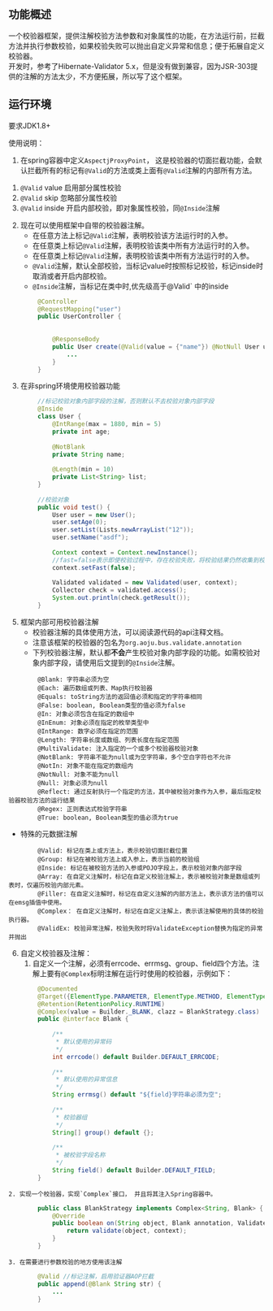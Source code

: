 ## 功能概述
一个校验器框架，提供注解校验方法参数和对象属性的功能，在方法运行前，拦截方法并执行参数校验，如果校验失败可以抛出自定义异常和信息；便于拓展自定义校验器。    
开发时，参考了Hibernate-Validator 5.x，但是没有做到兼容，因为JSR-303提供的注解的方法太少，不方便拓展，所以写了这个框架。

## 运行环境
要求JDK1.8+

使用说明： 
1. 在spring容器中定义`AspectjProxyPoint`， 这是校验器的切面拦截功能，会默认拦截所有的标记有`@Valid`的方法或类上面有`@Valid`注解的内部所有方法。
 1) `@Valid` value 启用部分属性校验
 2) `@Valid` skip 忽略部分属性校验
 3) `@Valid` inside 开启内部校验，即对象属性校验，同`@Inside`注解
2. 现在可以使用框架中自带的校验器注解。
    * 在任意方法上标记`@Valid`注解，表明校验该方法运行时的入参。
    * 在任意类上标记`@Valid`注解，表明校验该类中所有方法运行时的入参。
    * 在任意类上标记`@Valid`注解，表明校验该类中所有方法运行时的入参。
    * `@Valid`注解，默认全部校验，当标记value时按照标记校验，标记inside时取消或者开启内部校验。
    * `@Inside`注解，当标记在类中时,优先级高于@Valid` 中的inside
    
```java
        @Controller
        @RequestMapping("user")
        public UserController {
            
            
            @ResponseBody
            public User create(@Valid(value = {"name"}) @NotNull User user) {
                ...
            }
        }
```
3. 在非spring环境使用校验器功能
``` java
        //标记校验对象内部字段的注解，否则默认不去校验对象内部字段
        @Inside
        class User {
            @IntRange(max = 1880, min = 5)
            private int age;
        
            @NotBlank
            private String name;
        
            @Length(min = 10)
            private List<String> list;
        }
        
        //校验对象 
        public void test() {
            User user = new User();
            user.setAge(0);
            user.setList(Lists.newArrayList("12"));
            user.setName("asdf");
    
            Context context = Context.newInstance();
            //fast=false表示即使校验过程中，存在校验失败，将校验结果仍然收集到校验收集器中，而不是立即抛出异常.
            context.setFast(false);   
    
            Validated validated = new Validated(user, context);
            Collector check = validated.access();
            System.out.println(check.getResult());
        }
```
    
5. 框架内部可用校验器注解
    * 校验器注解的具体使用方法，可以阅读源代码的api注释文档。
    * 注意该框架的校验器的包名为`org.aoju.bus.validate.annotation`
    * 下列校验器注解，默认都**不会**产生校验对象内部字段的功能。如需校验对象内部字段，请使用后文提到的`@Inside`注解。
```text
        @Blank: 字符串必须为空
        @Each: 遍历数组或列表、Map执行校验器
        @Equals: toString方法的返回值必须和指定的字符串相同
        @False: boolean, Boolean类型的值必须为false
        @In: 对象必须包含在指定的数组中
        @InEnum: 对象必须在指定的枚举类型中
        @IntRange: 数字必须在指定的范围
        @Length: 字符串长度或数组、列表长度在指定范围
        @MultiValidate: 注入指定的一个或多个校验器校验对象
        @NotBlank: 字符串不能为null或为空字符串，多个空白字符也不允许
        @NotIn: 对象不能在指定的数组内
        @NotNull: 对象不能为null
        @Null: 对象必须为null
        @Reflect: 通过反射执行一个指定的方法，其中被校验对象作为入参，最后指定校验器校验方法的运行结果
        @Regex: 正则表达式校验字符串
        @True: boolean, Boolean类型的值必须为true
```
    
   * 特殊的元数据注解
```text
        @Valid: 标记在类上或方法上，表示校验切面拦截位置
        @Group: 标记在被校验方法上或入参上，表示当前的校验组
        @Inside: 标记在被校验方法的入参或POJO字段上，表示校验对象内部字段
        @Array: 在自定义注解时，标记在自定义校验注解上，表示被校验对象是数组或列表时，仅遍历校验内部元素。
        @Filler: 在自定义注解时，标记在自定义注解的内部方法上，表示该方法的值可以在emsg插值中使用。
        @Complex： 在自定义注解时，标记在自定义注解上，表示该注解使用的具体的校验执行器。
        @ValidEx: 校验异常注解，校验失败时将ValidateException替换为指定的异常并抛出
```
   
6. 自定义校验器及注解：
    1. 自定义一个注解，必须有errcode、errmsg、group、field四个方法。注解上要有`@Complex`标明注解在运行时使用的校验器，示例如下：
```java
        @Documented
        @Target({ElementType.PARAMETER, ElementType.METHOD, ElementType.ANNOTATION_TYPE, ElementType.FIELD})
        @Retention(RetentionPolicy.RUNTIME)
        @Complex(value = Builder._BLANK, clazz = BlankStrategy.class)
        public @interface Blank {
        
            /**
             * 默认使用的异常码
             */
            int errcode() default Builder.DEFAULT_ERRCODE;
        
            /**
             * 默认使用的异常信息
             */
            String errmsg() default "${field}字符串必须为空";
        
            /**
             * 校验器组
             */
            String[] group() default {};
        
            /**
             * 被校验字段名称
             */
            String field() default Builder.DEFAULT_FIELD;
        }
```
    
    2. 实现一个校验器，实现`Complex`接口， 并且将其注入Spring容器中。
```java
        public class BlankStrategy implements Complex<String, Blank> {
            @Override
            public boolean on(String object, Blank annotation, ValidateContext context) {
                return validate(object, context);
            }
        }
```
    
    3. 在需要进行参数校验的地方使用该注解
```java
        @Valid //标记注解，启用验证器AOP拦截
        public append(@Blank String str) {
            ...
        }
```
